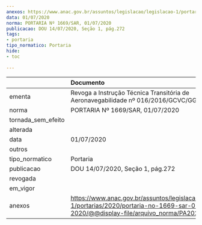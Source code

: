```yaml
---
anexos: https://www.anac.gov.br/assuntos/legislacao/legislacao-1/portarias/2020/portaria-no-1669-sar-01-07-2020/@@display-file/arquivo_norma/PA2020-1669.pdf
data: 01/07/2020
norma: PORTARIA Nº 1669/SAR, 01/07/2020
publicacao: DOU 14/07/2020, Seção 1, pág.272
tags:
- portaria
tipo_normatico: Portaria
hide: 
- toc 
 
---
```


|                    | Documento                                                                                                                                            |
|:-------------------|:-----------------------------------------------------------------------------------------------------------------------------------------------------|
| ementa             | Revoga a Instrução Técnica Transitória de Aeronavegabilidade nº 016/2016/GCVC/GGAC/SAR.                                                              |
| norma              | PORTARIA Nº 1669/SAR, 01/07/2020                                                                                                                     |
| tornada_sem_efeito |                                                                                                                                                      |
| alterada           |                                                                                                                                                      |
| data               | 01/07/2020                                                                                                                                           |
| outros             |                                                                                                                                                      |
| tipo_normatico     | Portaria                                                                                                                                             |
| publicacao         | DOU 14/07/2020, Seção 1, pág.272                                                                                                                     |
| revogada           |                                                                                                                                                      |
| em_vigor           |                                                                                                                                                      |
| anexos             | https://www.anac.gov.br/assuntos/legislacao/legislacao-1/portarias/2020/portaria-no-1669-sar-01-07-2020/@@display-file/arquivo_norma/PA2020-1669.pdf |